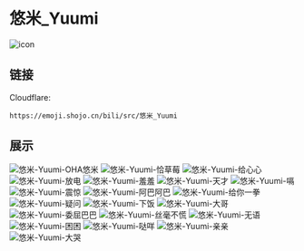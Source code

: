 # 悠米_Yuumi
![icon](https://emoji.shojo.cn/bili/src/悠米_Yuumi/icon.png)
## 链接
Cloudflare:
```
https://emoji.shojo.cn/bili/src/悠米_Yuumi
```
## 展示
![悠米-Yuumi-OHA悠米](https://emoji.shojo.cn/bili/src/悠米_Yuumi/悠米-Yuumi-OHA悠米.png)
![悠米-Yuumi-恰草莓](https://emoji.shojo.cn/bili/src/悠米_Yuumi/悠米-Yuumi-恰草莓.png)
![悠米-Yuumi-给心心](https://emoji.shojo.cn/bili/src/悠米_Yuumi/悠米-Yuumi-给心心.png)
![悠米-Yuumi-放电](https://emoji.shojo.cn/bili/src/悠米_Yuumi/悠米-Yuumi-放电.png)
![悠米-Yuumi-羞羞](https://emoji.shojo.cn/bili/src/悠米_Yuumi/悠米-Yuumi-羞羞.png)
![悠米-Yuumi-天才](https://emoji.shojo.cn/bili/src/悠米_Yuumi/悠米-Yuumi-天才.png)
![悠米-Yuumi-嗝](https://emoji.shojo.cn/bili/src/悠米_Yuumi/悠米-Yuumi-嗝.png)
![悠米-Yuumi-震惊](https://emoji.shojo.cn/bili/src/悠米_Yuumi/悠米-Yuumi-震惊.png)
![悠米-Yuumi-阿巴阿巴](https://emoji.shojo.cn/bili/src/悠米_Yuumi/悠米-Yuumi-阿巴阿巴.png)
![悠米-Yuumi-给你一拳](https://emoji.shojo.cn/bili/src/悠米_Yuumi/悠米-Yuumi-给你一拳.png)
![悠米-Yuumi-疑问](https://emoji.shojo.cn/bili/src/悠米_Yuumi/悠米-Yuumi-疑问.png)
![悠米-Yuumi-下饭](https://emoji.shojo.cn/bili/src/悠米_Yuumi/悠米-Yuumi-下饭.png)
![悠米-Yuumi-大哥](https://emoji.shojo.cn/bili/src/悠米_Yuumi/悠米-Yuumi-大哥.png)
![悠米-Yuumi-委屈巴巴](https://emoji.shojo.cn/bili/src/悠米_Yuumi/悠米-Yuumi-委屈巴巴.png)
![悠米-Yuumi-丝毫不慌](https://emoji.shojo.cn/bili/src/悠米_Yuumi/悠米-Yuumi-丝毫不慌.png)
![悠米-Yuumi-无语](https://emoji.shojo.cn/bili/src/悠米_Yuumi/悠米-Yuumi-无语.png)
![悠米-Yuumi-困困](https://emoji.shojo.cn/bili/src/悠米_Yuumi/悠米-Yuumi-困困.png)
![悠米-Yuumi-哒咩](https://emoji.shojo.cn/bili/src/悠米_Yuumi/悠米-Yuumi-哒咩.png)
![悠米-Yuumi-亲亲](https://emoji.shojo.cn/bili/src/悠米_Yuumi/悠米-Yuumi-亲亲.png)
![悠米-Yuumi-大哭](https://emoji.shojo.cn/bili/src/悠米_Yuumi/悠米-Yuumi-大哭.png)
